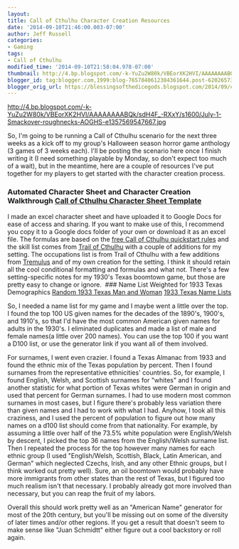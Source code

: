 ```yaml
---
layout:  
title: Call of Cthulhu Character Creation Resources
date: '2014-09-10T21:46:00.003-07:00'
author: Jeff Russell
categories:
- Gaming
tags:
- Call of Cthulhu
modified_time: '2014-09-10T21:58:04.978-07:00'
thumbnail: http://4.bp.blogspot.com/-k-YuZu2W80k/VBEorXK2HVI/AAAAAAAABQk/sdH4F_-RXxY/s72-c/July-1-Smackover-roughnecks-AOGHS-e1357569547667.jpg
blogger_id: tag:blogger.com,1999:blog-7657840612384361644.post-6202657362364599777
blogger_orig_url: https://blessingsofthedicegods.blogspot.com/2014/09/call-of-cthulhu-character-creation.html
---
```


 <http://4.bp.blogspot.com/-k-YuZu2W80k/VBEorXK2HVI/AAAAAAAABQk/sdH4F_-RXxY/s1600/July-1-Smackover-roughnecks-AOGHS-e1357569547667.jpg> 
  

So, I'm going to be running a Call of Cthulhu scenario for the next three weeks as a kick off to my group's Halloween season horror game anthology (3 games of 3 weeks each). I'll be posting the scenario here once I finish writing it (I need something playable by Monday, so don't expect too much of a wait), but in the meantime, here are a couple of resources I've put together for my players to get started with the character creation process.  
  

### Automated Character Sheet and Character Creation Walkthrough  [Call of Cthulhu Character Sheet Template](https://docs.google.com/spreadsheets/d/1AURiqxdxZTNSEmz1_K-DoNQyAY_Y5g288UHqfXdBDYo/edit?usp=sharing) 
  

I made an excel character sheet and have uploaded it to Google Docs for ease of access and sharing. If you want to make use of this, I recommend you copy it to a Google docs folder of your own or download it as an excel file. The formulas are based on the [free Call of Cthulhu quickstart rules](http://www.rpgnow.com/product/101292/Call-of-Cthulhu-QuickStart-Rules) and the skill list comes from [Trail of Cthulhu](http://www.rpgnow.com/product/55567/Trail-of-Cthulhu) with a couple of additions for my setting. The occupations list is from Trail of Cthulhu with a few additions from [Tremulus](http://www.rpgnow.com/product/120260/tremulus) and of my own creation for the setting. I think it should retain all the cool conditional formatting and formulas and what not. There's a few setting-specific notes for my 1930's Texas boomtown game, but those are pretty easy to change or ignore.   ### Name List Weighted for 1933 Texas Demographics  [Random 1933 Texas Man and Woman](javascript:\(function\(\)%7B%20var%20output=%20%22%22;%20var%20blob%20=%20%5B%5B%22Ada%22,%22Addie%22,%22Adeline%22,%22Agnes%22,%22Alberta%22,%22Alice%22,%22Allie%22,%22Alma%22,%22Alta%22,%22Amanda%22,%22Amelia%22,%22Amy%22,%22Anita%22,%22Ann%22,%22Anna%22,%22Anne%22,%22Annie%22,%22Antoinette%22,%22Arlene%22,%22Audrey%22,%22Augusta%22,%22Barbara%22,%22Beatrice%22,%22Belle%22,%22Bernice%22,%22Bertha%22,%22Bessie%22,%22Betty%22,%22Beulah%22,%22Blanche%22,%22Bonnie%22,%22Callie%22,%22Caroline%22,%22Carolyn%22,%22Carrie%22,%22Catherine%22,%22Cecelia%22,%22Celia%22,%22Charlotte%22,%22Christine%22,%22Clara%22,%22Cleo%22,%22Cora%22,%22Daisy%22,%22Delia%22,%22Della%22,%22Dolores%22,%22Dora%22,%22Doris%22,%22Dorothea%22,%22Dorothy%22,%22Edith%22,%22Edna%22,%22Effie%22,%22Eileen%22,%22Elaine%22,%22Eleanor%22,%22Eliza%22,%22Elizabeth%22,%22Ella%22,%22Ellen%22,%22Eloise%22,%22Elsie%22,%22Elva%22,%22Emily%22,%22Emma%22,%22Erma%22,%22Essie%22,%22Estella%22,%22Estelle%22,%22Esther%22,%22Ethel%22,%22Etta%22,%22Eula%22,%22Eunice%22,%22Eva%22,%22Evelyn%22,%22Fannie%22,%22Fern%22,%22Flora%22,%22Florence%22,%22Flossie%22,%22Frances%22,%22Freda%22,%22Frieda%22,%22Geneva%22,%22Genevieve%22,%22Georgia%22,%22Geraldine%22,%22Gertrude%22,%22Gladys%22,%22Goldie%22,%22Grace%22,%22Hannah%22,%22Harriet%22,%22Hattie%22,%22Hazel%22,%22Helen%22,%22Henrietta%22,%22Hilda%22,%22Ida%22,%22Ina%22,%22Inez%22,%22Irene%22,%22Irma%22,%22Isabel%22,%22Isabelle%22,%22Iva%22,%22Jane%22,%22Janet%22,%22Janie%22,%22Jean%22,%22Jeanette%22,%22Jeanne%22,%22Jeannette%22,%22Jennie%22,%22Jessie%22,%22Joan%22,%22Josephine%22,%22Josie%22,%22Juanita%22,%22Julia%22,%22June%22,%22Kate%22,%22Katherine%22,%22Kathleen%22,%22Kathryn%22,%22Katie%22,%22Laura%22,%22Lela%22,%22Lena%22,%22Leola%22,%22Leona%22,%22Lillian%22,%22Lillie%22,%22Lizzie%22,%22Lois%22,%22Lola%22,%22Lorene%22,%22Loretta%22,%22Lorraine%22,%22Lottie%22,%22Louise%22,%22Lucile%22,%22Lucille%22,%22Lucy%22,%22Luella%22,%22Lula%22,%22Lulu%22,%22Lydia%22,%22Mabel%22,%22Mable%22,%22Madeline%22,%22Mae%22,%22Maggie%22,%22Mamie%22,%22Marcella%22,%22Margaret%22,%22Marguerite%22,%22Maria%22,%22Marian%22,%22Marie%22,%22Marion%22,%22Marjorie%22,%22Martha%22,%22Mary%22,%22Matilda%22,%22Mattie%22,%22Maud%22,%22Maude%22,%22Maxine%22,%22May%22,%22Mayme%22,%22Mildred%22,%22Millie%22,%22Minnie%22,%22Miriam%22,%22Mollie%22,%22Muriel%22,%22Myrtle%22,%22Nancy%22,%22Nannie%22,%22Naomi%22,%22Nell%22,%22Nellie%22,%22Nettie%22,%22Nina%22,%22Nora%22,%22Norma%22,%22Ola%22,%22Olga%22,%22Olive%22,%22Ollie%22,%22Opal%22,%22Ora%22,%22Patricia%22,%22Pauline%22,%22Pearl%22,%22Phyllis%22,%22Rachel%22,%22Rebecca%22,%22Regina%22,%22Rena%22,%22Rita%22,%22Roberta%22,%22Rosa%22,%22Rose%22,%22Rosemary%22,%22Rosie%22,%22Ruby%22,%22Ruth%22,%22Sadie%22,%22Sallie%22,%22Sally%22,%22Sara%22,%22Sarah%22,%22Selma%22,%22Shirley%22,%22Sophia%22,%22Sophie%22,%22Stella%22,%22Susan%22,%22Susie%22,%22Sylvia%22,%22Thelma%22,%22Theresa%22,%22Tillie%22,%22Velma%22,%22Vera%22,%22Verna%22,%22Veronica%22,%22Victoria%22,%22Viola%22,%22Violet%22,%22Virgie%22,%22Virginia%22,%22Vivian%22,%22Wanda%22,%22Willie%22,%22Wilma%22,%22Winifred%22,%22Winnie%22%5D,%5B%22Smith%22,%22Jones%22,%22Williams%22,%22Taylor%22,%22Brown%22,%22Davies%22,%22Evans%22,%22Wilson%22,%22Thomas%22,%22Johnson%22,%22Roberts%22,%22Robinson%22,%22Thompson%22,%22Wright%22,%22Walker%22,%22White%22,%22Edwards%22,%22Hughes%22,%22Green%22,%22Hall%22,%22Lewis%22,%22Harris%22,%22Clarke%22,%22Patel%22,%22Jackson%22,%22Wood%22,%22Turner%22,%22Martin%22,%22Cooper%22,%22Hill%22,%22Ward%22,%22Morris%22,%22Moore%22,%22Clark%22,%22Lee%22,%22King%22,%22Smith%22,%22Brown%22,%22Wilson%22,%22Campbell%22,%22Stewart%22,%22Thomson%22,%22Robertson%22,%22Anderson%22,%22Macdonald%22,%22Scott%22,%22Reid%22,%22Murray%22,%22Taylor%22,%22Clark%22,%22Ross%22,%22Watson%22,%22Morrison%22,%22Paterson%22,%22Young%22,%22Mitchell%22,%22Walker%22,%22Fraser%22,%22Miller%22,%22Mcdonald%22,%22Gray%22,%22Henderson%22,%22Hamilton%22,%22Johnston%22,%22Duncan%22,%22Graham%22,%22Ferguson%22,%22Kerr%22,%22Davidson%22,%22Bell%22,%22Cameron%22,%22Kelly%22,%22Williams%22,%22Johnson%22,%22Smith%22,%22Jones%22,%22Brown%22,%22Jackson%22,%22Davis%22,%22Thomas%22,%22Harris%22,%22Robinson%22,%22Taylor%22,%22Wilson%22,%22Moore%22,%22White%22,%22Lewis%22,%22Garcia%22,%22Rodriguez%22,%22Martinez%22,%22Hernandez%22,%22Lopez%22,%22Gonzalez%22,%22Perez%22,%22Sanchez%22,%22Ramirez%22,%22Torres%22,%22Flores%22,%22M%C3%BCller%22,%22Schmidt%22%5D,%5B%22Aaron%22,%22Abraham%22,%22Adam%22,%22Adolph%22,%22Albert%22,%22Alex%22,%22Alexander%22,%22Alfred%22,%22Allen%22,%22Alonzo%22,%22Alton%22,%22Alvin%22,%22Amos%22,%22Andrew%22,%22Angelo%22,%22Anthony%22,%22Archie%22,%22Arnold%22,%22Arthur%22,%22August%22,%22Ben%22,%22Benjamin%22,%22Bennie%22,%22Bernard%22,%22Bert%22,%22Bill%22,%22Bruce%22,%22Calvin%22,%22Carl%22,%22Cecil%22,%22Charles%22,%22Charley%22,%22Charlie%22,%22Chester%22,%22Clarence%22,%22Claud%22,%22Claude%22,%22Clayton%22,%22Clifford%22,%22Clifton%22,%22Clinton%22,%22Clyde%22,%22Cornelius%22,%22Curtis%22,%22Dale%22,%22Dan%22,%22Daniel%22,%22Dave%22,%22David%22,%22Delbert%22,%22Dennis%22,%22Dewey%22,%22Don%22,%22Donald%22,%22Douglas%22,%22Earl%22,%22Earnest%22,%22Ed%22,%22Eddie%22,%22Edgar%22,%22Edmund%22,%22Edward%22,%22Edwin%22,%22Elbert%22,%22Ellis%22,%22Elmer%22,%22Emil%22,%22Emmett%22,%22Ernest%22,%22Ervin%22,%22Eugene%22,%22Everett%22,%22Felix%22,%22Floyd%22,%22Forrest%22,%22Francis%22,%22Frank%22,%22Franklin%22,%22Fred%22,%22Frederick%22,%22George%22,%22Gerald%22,%22Gilbert%22,%22Glen%22,%22Glenn%22,%22Gordon%22,%22Grover%22,%22Gus%22,%22Guy%22,%22Harold%22,%22Harrison%22,%22Harry%22,%22Harvey%22,%22Henry%22,%22Herbert%22,%22Herman%22,%22Homer%22,%22Horace%22,%22Howard%22,%22Hubert%22,%22Hugh%22,%22Ira%22,%22Irvin%22,%22Irving%22,%22Isaac%22,%22Ivan%22,%22Jack%22,%22Jacob%22,%22Jake%22,%22James%22,%22Jasper%22,%22Jay%22,%22Jerome%22,%22Jerry%22,%22Jess%22,%22Jesse%22,%22Jessie%22,%22Jim%22,%22Jimmie%22,%22Joe%22,%22John%22,%22Johnie%22,%22Johnnie%22,%22Jose%22,%22Joseph%22,%22Juan%22,%22Julian%22,%22Julius%22,%22Karl%22,%22Kenneth%22,%22Lawrence%22,%22Lee%22,%22Leland%22,%22Leo%22,%22Leon%22,%22Leonard%22,%22Leroy%22,%22Leslie%22,%22Lester%22,%22Lewis%22,%22Lloyd%22,%22Lonnie%22,%22Louis%22,%22Luther%22,%22Lyle%22,%22Mack%22,%22Manuel%22,%22Marion%22,%22Mark%22,%22Marshall%22,%22Martin%22,%22Marvin%22,%22Matthew%22,%22Maurice%22,%22Max%22,%22Melvin%22,%22Merle%22,%22Michael%22,%22Mike%22,%22Milton%22,%22Morris%22,%22Moses%22,%22Nathan%22,%22Nathaniel%22,%22Nelson%22,%22Nicholas%22,%22Nick%22,%22Norman%22,%22Oliver%22,%22Ollie%22,%22Orville%22,%22Oscar%22,%22Otis%22,%22Otto%22,%22Owen%22,%22Patrick%22,%22Paul%22,%22Percy%22,%22Perry%22,%22Pete%22,%22Peter%22,%22Philip%22,%22Phillip%22,%22Ralph%22,%22Ray%22,%22Raymond%22,%22Reuben%22,%22Richard%22,%22Robert%22,%22Roger%22,%22Roland%22,%22Ronald%22,%22Roosevelt%22,%22Roscoe%22,%22Ross%22,%22Roy%22,%22Rudolph%22,%22Rufus%22,%22Russell%22,%22Salvatore%22,%22Sam%22,%22Samuel%22,%22Sherman%22,%22Sidney%22,%22Simon%22,%22Stanley%22,%22Stephen%22,%22Steve%22,%22Sylvester%22,%22Ted%22,%22Theodore%22,%22Thomas%22,%22Tom%22,%22Tony%22,%22Vernon%22,%22Victor%22,%22Vincent%22,%22Virgil%22,%22Wallace%22,%22Walter%22,%22Warren%22,%22Wayne%22,%22Wesley%22,%22Wilbert%22,%22Wilbur%22,%22Wilfred%22,%22Will%22,%22Willard%22,%22William%22,%22Willie%22,%22Willis%22,%22Wilson%22,%22Woodrow%22%5D,%5B%22Smith%22,%22Jones%22,%22Williams%22,%22Taylor%22,%22Brown%22,%22Davies%22,%22Evans%22,%22Wilson%22,%22Thomas%22,%22Johnson%22,%22Roberts%22,%22Robinson%22,%22Thompson%22,%22Wright%22,%22Walker%22,%22White%22,%22Edwards%22,%22Hughes%22,%22Green%22,%22Hall%22,%22Lewis%22,%22Harris%22,%22Clarke%22,%22Patel%22,%22Jackson%22,%22Wood%22,%22Turner%22,%22Martin%22,%22Cooper%22,%22Hill%22,%22Ward%22,%22Morris%22,%22Moore%22,%22Clark%22,%22Lee%22,%22King%22,%22Smith%22,%22Brown%22,%22Wilson%22,%22Campbell%22,%22Stewart%22,%22Thomson%22,%22Robertson%22,%22Anderson%22,%22Macdonald%22,%22Scott%22,%22Reid%22,%22Murray%22,%22Taylor%22,%22Clark%22,%22Ross%22,%22Watson%22,%22Morrison%22,%22Paterson%22,%22Young%22,%22Mitchell%22,%22Walker%22,%22Fraser%22,%22Miller%22,%22Mcdonald%22,%22Gray%22,%22Henderson%22,%22Hamilton%22,%22Johnston%22,%22Duncan%22,%22Graham%22,%22Ferguson%22,%22Kerr%22,%22Davidson%22,%22Bell%22,%22Cameron%22,%22Kelly%22,%22Williams%22,%22Johnson%22,%22Smith%22,%22Jones%22,%22Brown%22,%22Jackson%22,%22Davis%22,%22Thomas%22,%22Harris%22,%22Robinson%22,%22Taylor%22,%22Wilson%22,%22Moore%22,%22White%22,%22Lewis%22,%22Garcia%22,%22Rodriguez%22,%22Martinez%22,%22Hernandez%22,%22Lopez%22,%22Gonzalez%22,%22Perez%22,%22Sanchez%22,%22Ramirez%22,%22Torres%22,%22Flores%22,%22M%C3%BCller%22,%22Schmidt%22%5D%5D;%20for\(var%20i=0;%20i%3Cblob.length;%20i++\)%7Bvar%20table%20=%20blob%5Bi%5D;%20output%20+=%20%22%20%22+\(table%5BMath.floor\(Math.random\(\)*table.length\)%5D\);%20%7D;%20alert\(output\);%20%7D\)\(\);)  [1933 Texas Name Lists](https://docs.google.com/spreadsheets/d/1Dk5uMk5X7NQrOYN7XZDa67r9Z_iWn_OzxWK-riBwYok/edit?usp=sharing) 
  

So, I needed a name list for my game and I maybe went a little over the top. I found the top 100 US given names for the decades of the 1890's, 1900's, and 1910's, so that I'd have the most common American given names for adults in the 1930's. I eliminated duplicates and made a list of male and female names(a little over 200 names). You can use the top 100 if you want a D100 list, or use the generator link if you want all of them involved.  
  

For surnames, I went even crazier. I found a Texas Almanac from 1933 and found the ethnic mix of the Texas population by percent. Then I found surnames from the representative ethnicities' countries. So, for example, I found English, Welsh, and Scottish surnames for "whites" and I found another statistic for what portion of Texas whites were German in origin and used that percent for German surnames. I had to use modern most common surnames in most cases, but I figure there's probably less variation there than given names and I had to work with what I had. Anyhow, I took all this craziness, and I used the percent of population to figure out how many names on a d100 list should come from that nationality. For example, by assuming a little over half of the 73.5% white population were English/Welsh by descent, I picked the top 36 names from the English/Welsh surname list. Then I repeated the process for the top however many names for each ethnic group (I used "English/Welsh, Scottish, Black, Latin American, and German" which neglected Czechs, Irish, and any other Ethnic groups, but I think worked out pretty well). Sure, an oil boomtown would probably have more immigrants from other states than the rest of Texas, but I figured too much realism isn't that necessary. I probably already got more involved than necessary, but you can reap the fruit of my labors. 
  

Overall this should work pretty well as an "American Name" generator for most of the 20th century, but you'll be missing out on some of the diversity of later times and/or other regions. If you get a result that doesn't seem to make sense like "Juan Schmidtt" either figure out a cool backstory or roll again. 
